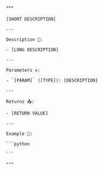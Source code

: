    """

    [SHORT DESCRIPTION]

    ---

    Description 📖:

    - [LONG DESCRIPTION]

    ---

    Parameters ⚒️:
    
    - `[PARAM]` ([TYPE]): [DESCRIPTION]

    ---

    Returns 📤:

    - [RETURN VALUE]

    ---

    Example 🎯:

    ```python

    ```

    """

